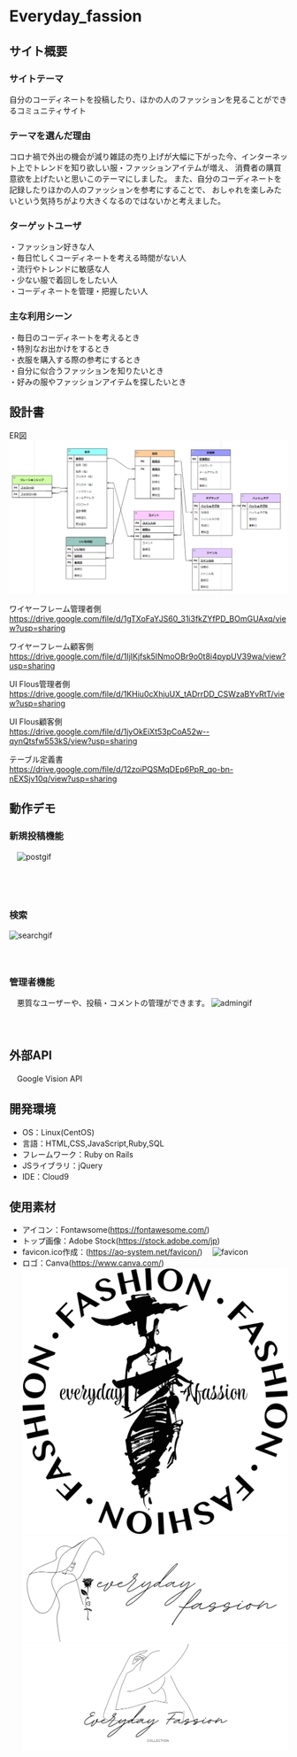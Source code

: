 # Everyday_fassion

## サイト概要
### サイトテーマ
自分のコーディネートを投稿したり、ほかの人のファッションを見ることができるコミュニティサイト

### テーマを選んだ理由
コロナ禍で外出の機会が減り雑誌の売り上げが大幅に下がった今、インターネット上でトレンドを知り欲しい服・ファッションアイテムが増え、
消費者の購買意欲を上げたいと思いこのテーマにしました。
また、自分のコーディネートを記録したりほかの人のファッションを参考にすることで、
おしゃれを楽しみたいという気持ちがより大きくなるのではないかと考えました。

### ターゲットユーザ
・ファッション好きな人  
・毎日忙しくコーディネートを考える時間がない人  
・流行やトレンドに敏感な人  
・少ない服で着回しをしたい人  
・コーディネートを管理・把握したい人  

### 主な利用シーン
・毎日のコーディネートを考えるとき  
・特別なお出かけをするとき  
・衣服を購入する際の参考にするとき  
・自分に似合うファッションを知りたいとき  
・好みの服やファッションアイテムを探したいとき

## 設計書

 ER図
 ![ER図](https://github.com/gyooooo/Everyday_fassion/blob/main/app/assets/images/ER.png)


 ワイヤーフレーム管理者側</br>
 https://drive.google.com/file/d/1gTXoFaYJS60_31i3fkZYfPD_BOmGUAxq/view?usp=sharing
 
 ワイヤーフレーム顧客側</br>
 https://drive.google.com/file/d/1IjIKjfsk5INmoOBr9o0t8i4pypUV39wa/view?usp=sharing
 
 UI Flous管理者側</br>
 https://drive.google.com/file/d/1KHiu0cXhjuUX_tADrrDD_CSWzaBYvRtT/view?usp=sharing
 
 UI Flous顧客側</br>
 https://drive.google.com/file/d/1jyOkEiXt53pCoA52w--qynQtsfw553kS/view?usp=sharing
 
 テーブル定義書</br>
 https://drive.google.com/file/d/12zoiPQSMqDEp6PpR_qo-bn-nEXSjv10q/view?usp=sharing
 
 
## 動作デモ
### 新規投稿機能
　![postgif](https://github.com/gyooooo/Everyday_fassion/blob/main/app/assets/images/新規投稿gif.gif)
　</br>
　</br>
　</br>
　
### 検索
  ![searchgif](https://github.com/gyooooo/Everyday_fassion/blob/main/app/assets/images/検索gif.gif)
  </br>
　</br>
　</br>
  
### 管理者機能
　悪質なユーザーや、投稿・コメントの管理ができます。
  ![admingif](https://github.com/gyooooo/Everyday_fassion/blob/main/app/assets/images/アドミンgif.gif)
  </br>
　</br>
　</br>

## 外部API
　Google Vision API

## 開発環境
- OS：Linux(CentOS)
- 言語：HTML,CSS,JavaScript,Ruby,SQL
- フレームワーク：Ruby on Rails
- JSライブラリ：jQuery
- IDE：Cloud9

## 使用素材
- アイコン：Fontawsome(https://fontawesome.com/)
- トップ画像：Adobe Stock(https://stock.adobe.com/jp)
- favicon.ico作成：(https://ao-system.net/favicon/)
　![favicon](https://github.com/gyooooo/Everyday_fassion/blob/main/app/assets/images/favicon.ico)
- ロゴ：Canva(https://www.canva.com/)
　![header](https://github.com/gyooooo/Everyday_fassion/blob/main/app/assets/images/icon6.png)
  ![footer1](https://github.com/gyooooo/Everyday_fassion/blob/main/app/assets/images/footer1.png)
  ![fotter2](https://github.com/gyooooo/Everyday_fassion/blob/main/app/assets/images/footer2.png)